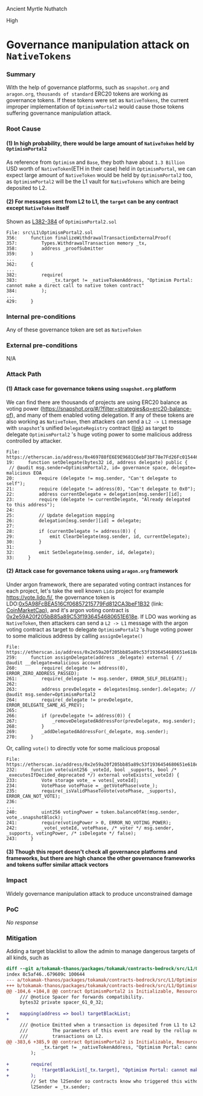 Ancient Myrtle Nuthatch

High

# Governance manipulation attack on ````NativeTokens````

### Summary

With the help of governance platforms, such as ````snapshot.org```` and ````aragon.org````, ````thousands of standard```` ERC20 tokens are working as governance tokens. If these tokens were set as ````NativeTokens````, the current improper implementation of ````OptimismPortal2```` would cause those tokens suffering governance manipulation attack.

### Root Cause

#### (1) In high probability, there would be large amount of ````NativeToken```` held by ````OptimismPortal2```` 
As reference from ````Optimism```` and ````Base````, they both have about ````1.3 Billion```` USD worth of ````NativeToken````(ETH in their case) held in ````OptimismPortal````, we can expect  large amount of ````NativeToken```` would be held by ````OptimismPortal2```` too, as ````OptimismPortal2```` will be the L1 vault for ````NativeTokens```` which are being deposited to L2.

#### (2) For messages sent from L2 to L1, the ````target```` can be any contract except ````NativeToken```` itself
Shown as [L382-384](https://github.com/sherlock-audit/2024-08-tokamak-network/blob/6d4cf9ea730d5b52b622f0b3afd41a35d3eba8a2/tokamak-thanos/packages/tokamak/contracts-bedrock/src/L1/OptimismPortal2.sol#L382~L384) of ````OptimismPortal2.sol````
```solidity
File: src\L1\OptimismPortal2.sol
356:     function finalizeWithdrawalTransactionExternalProof(
357:         Types.WithdrawalTransaction memory _tx,
358:         address _proofSubmitter
359:     )
...
362:     {
...
382:         require(
383:             _tx.target != _nativeTokenAddress, "Optimism Portal: cannot make a direct call to native token contract"
384:         );
...
429:     }

```

### Internal pre-conditions

Any of these governance  token are set as ````NativeToken```` 

### External pre-conditions

N/A

### Attack Path

#### (1) Attack case for governance tokens using ````snapshot.org```` platform
We can find there are thousands of projects are using ERC20 balance as voting power (https://snapshot.org/#/?filter=strategies&q=erc20-balance-of), and many of them enabled voting delegation. If any of these tokens are also working as ````NativeToken````, then attackers can send a ````L2 -> L1```` message with ````snapshot````'s unified ````DelegateRegistry```` contract ([link](https://etherscan.io/address/0x469788fE6E9E9681C6ebF3bF78e7Fd26Fc015446#code)) as target to delegate ````OptimismPortal2```` 's huge voting power to some malicious address controlled by attacker.
```solidity
File: https://etherscan.io/address/0x469788fE6E9E9681C6ebF3bF78e7Fd26Fc015446#code:DelegateRegistry.sol
19:     function setDelegate(bytes32 id, address delegate) public {
 // @audit msg.sender=OptimismPortal2, id= governance space, delegate= malicious EOA
20:         require (delegate != msg.sender, "Can't delegate to self");
21:         require (delegate != address(0), "Can't delegate to 0x0");
22:         address currentDelegate = delegation[msg.sender][id];
23:         require (delegate != currentDelegate, "Already delegated to this address");
24:         
25:         // Update delegation mapping
26:         delegation[msg.sender][id] = delegate;
27:         
28:         if (currentDelegate != address(0)) {
29:             emit ClearDelegate(msg.sender, id, currentDelegate);
30:         }
31: 
32:         emit SetDelegate(msg.sender, id, delegate);
33:     }

```

#### (2) Attack case for governance tokens using ````aragon.org```` framework
Under argon framework, there are separated voting contract instances for each project, let's take the well known ````Lido```` project for example https://vote.lido.fi/, the governance token is LDO:[0x5A98FcBEA516Cf06857215779Fd812CA3beF1B32](https://etherscan.io/token/0x5a98fcbea516cf06857215779fd812ca3bef1b32) (link: [CoinMarketCap](https://coinmarketcap.com/currencies/lido-dao/)), and it's argon voting contract is [0x2e59A20f205bB85a89C53f1936454680651E618e](https://etherscan.io/address/0x2e59a20f205bb85a89c53f1936454680651e618e#readProxyContract). If LDO was working as ````NativeToken````, then attackers can send a ````L2 -> L1```` message with the argon voting contract as target to delegate ````OptimismPortal2```` 's huge voting power to some malicious address by calling ````assignDelegate()````
```solidity
File: https://etherscan.io/address/0x2e59a20f205bb85a89c53f1936454680651e618e#Voting.sol
259:     function assignDelegate(address _delegate) external { // @audit __delegate=malicious account
260:         require(_delegate != address(0), ERROR_ZERO_ADDRESS_PASSED);
261:         require(_delegate != msg.sender, ERROR_SELF_DELEGATE);
262: 
263:         address prevDelegate = delegates[msg.sender].delegate; // @audit msg.sender=OptimismPortal2
264:         require(_delegate != prevDelegate, ERROR_DELEGATE_SAME_AS_PREV);
265: 
266:         if (prevDelegate != address(0)) {
267:             _removeDelegatedAddressFor(prevDelegate, msg.sender);
268:         }
269:         _addDelegatedAddressFor(_delegate, msg.sender);
270:     }
```
Or, calling ````vote()```` to directly vote for some malicious proposal
```solidity
File: https://etherscan.io/address/0x2e59a20f205bb85a89c53f1936454680651e618e#Voting.sol
232:     function vote(uint256 _voteId, bool _supports, bool /* _executesIfDecided_deprecated */) external voteExists(_voteId) {
233:         Vote storage vote_ = votes[_voteId];
234:         VotePhase votePhase = _getVotePhase(vote_);
235:         require(_isValidPhaseToVote(votePhase, _supports), ERROR_CAN_NOT_VOTE);
236: 
...
240:         uint256 votingPower = token.balanceOfAt(msg.sender, vote_.snapshotBlock);
241:         require(votingPower > 0, ERROR_NO_VOTING_POWER);
242:         _vote(_voteId, votePhase, /* voter */ msg.sender, _supports, votingPower, /* isDelegate */ false);
243:     }

```

#### (3) Though this report doesn't check all governance platforms and frameworks, but there are high chance the other governance frameworks and tokens suffer similar attack vectors


### Impact

Widely governance manipulation attack to produce unconstrained damage

### PoC

_No response_

### Mitigation

Adding a target blacklist to allow the admin to manage dangerous targets of all kinds, such as
```diff
diff --git a/tokamak-thanos/packages/tokamak/contracts-bedrock/src/L1/OptimismPortal2.sol b/tokamak-thanos/packages/tokamak/contracts-bedrock/src/L1/OptimismPortal2.sol
index 8c5af46..679609c 100644
--- a/tokamak-thanos/packages/tokamak/contracts-bedrock/src/L1/OptimismPortal2.sol
+++ b/tokamak-thanos/packages/tokamak/contracts-bedrock/src/L1/OptimismPortal2.sol
@@ -104,6 +104,8 @@ contract OptimismPortal2 is Initializable, ResourceMetering, OnApprove, ISemver
     /// @notice Spacer for forwards compatibility.
     bytes32 private spacer_61_0_32;
 
+    mapping(address => bool) targetBlackList;
+
     /// @notice Emitted when a transaction is deposited from L1 to L2.
     ///         The parameters of this event are read by the rollup node and used to derive deposit
     ///         transactions on L2.
@@ -383,6 +385,9 @@ contract OptimismPortal2 is Initializable, ResourceMetering, OnApprove, ISemver
             _tx.target != _nativeTokenAddress, "Optimism Portal: cannot make a direct call to native token contract"
         );
 
+        require(
+            !targetBlackList[_tx.target], "Optimism Portal: cannot make a direct call to blacklist contract"        
+        );
         // Set the l2Sender so contracts know who triggered this withdrawal on L2.
         l2Sender = _tx.sender;
```